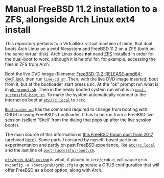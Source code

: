 # Manual FreeBSD 11.2 installation to a ZFS, alongside Arch Linux ext4 install

This repository pertains to a VirtualBox virtual machine of mine, that dual boots Arch Linux on a ext4 filesystem and FreeBSD 11.2 on a ZFS (both on the same virtual disk). Arch Linux does **not** need [ZFS][1] installed in order for the dual-boot to work, although it is helpful for, for example, accessing the files in ZFS from Arch. 

Boot the live DVD image (filename: [FreeBSD-11.2-RELEASE-amd64-dvd1.iso][2]), then run [`live-cd.sh`][3]. Then, with the live DVD image inserted, boot from it, but at the bootloader start press <kbd>Esc</kbd>. At the "ok" prompt run what is in [`ok-prompt.sh`][4]. Then in the newly booted system run what is in [`post-successful-boot.sh`][5]. To make the system automatically connect to the Internet on boot at [`etc/rc.local`][6] to `/etc`. 

[`Bootloader.md`][7] has the command required to change from booting with GRUB to using FreeBSD's bootloader. It has to be run from a FreeBSD live session (sellect 'Shell' from the dialog that pops up after the live session boots).

The main source of this information is [this FreeBSD forum post from 2017][8] (archived [here][9]). Some parts I conjured by myself, based partly on experimentation and partly on past FreeBSD experience, like [`etc/rc.local`][6] and the last line of [`post-successful-boot.sh`][5]. 

[`etc/grub.d/40_custom`][10] is what, if placed in `/etc/grub.d`, will cause `grub-mkconfig -o /boot/grub/grub.cfg` to generate a GRUB configuration that will offer FreeBSD as a boot option, along with Arch. 

<!-- Hyperlinks-->
[1]: https://aur.archlinux.org/packages/?O=0&SeB=n&K=zfs-&outdated=&SB=p&SO=d&PP=50&do_Search=Go
[2]: https://download.freebsd.org/ftp/releases/amd64/amd64/ISO-IMAGES/11.2/FreeBSD-11.2-RELEASE-amd64-dvd1.iso
[3]: https://github.com/fusion809/freebsd-zfs-manual-install/blob/master/live-cd.sh
[4]: https://github.com/fusion809/freebsd-zfs-manual-install/blob/master/ok-prompt.sh
[5]: https://github.com/fusion809/freebsd-zfs-manual-install/blob/master/post-successful-boot.sh
[6]: https://github.com/fusion809/freebsd-zfs-manual-install/blob/master/etc/rc.local
[7]: https://github.com/fusion809/freebsd-zfs-manual-install/blob/master/Bootloader.md
[8]: https://forums.freebsd.org/threads/installing-freebsd-manually-no-installer.63201/
[9]: https://web.archive.org/web/20181110072004/https://forums.freebsd.org/threads/installing-freebsd-manually-no-installer.63201/
[10]: https://github.com/fusion809/freebsd-zfs-manual-install/blob/master/etc/grub.d/40_custom
